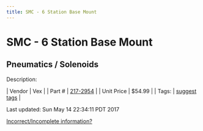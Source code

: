 ```yaml
---
title: SMC - 6 Station Base Mount
---
```


# SMC - 6 Station Base Mount
## Pneumatics / Solenoids
Description: 	 

| Vendor | Vex | 
| Part # | [217-2954](http://www.vexrobotics.com/solenoids-and-manifolds.html) | 
| Unit Price | $54.99 | 
| Tags: | [suggest tags](https://docs.google.com/forms/d/e/1FAIpQLSeWyY8v3RgOty-MyWmh9U0iivNYN_molChYyS-0U-o-kOAv_g/viewform) | 

Last updated: Sun May 14 22:34:11 PDT 2017

 [Incorrect/Incomplete information?](https://docs.google.com/forms/d/e/1FAIpQLSeWyY8v3RgOty-MyWmh9U0iivNYN_molChYyS-0U-o-kOAv_g/viewform)
